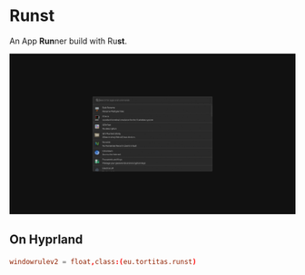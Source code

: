 # Runst

An App **Run**ner build with Ru**st**.

![Runst running on my hyprland desktop](.github/showcase.png)

## On Hyprland

```conf
windowrulev2 = float,class:(eu.tortitas.runst)
```
